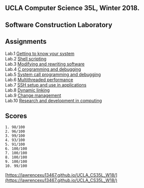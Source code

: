 ## UCLA Computer Science 35L, Winter 2018. 
## Software Construction Laboratory
 
## Assignments

Lab.1      [Getting to know your system](http://web.cs.ucla.edu/classes/winter18/cs35L/assign/assign1.html)   
Lab.2      [Shell scripting](http://web.cs.ucla.edu/classes/winter18/cs35L/assign/assign2.html)   
Lab.3      [Modifying and rewriting software](http://web.cs.ucla.edu/classes/winter18/cs35L/assign/assign3.html)   
Lab.4      [C programming and debugging](http://web.cs.ucla.edu/classes/winter18/cs35L/assign/assign4.html)   
Lab.5      [System call programming and debugging](http://web.cs.ucla.edu/classes/winter18/cs35L/assign/assign5.html)   
Lab.6      [Multithreaded performance](http://web.cs.ucla.edu/classes/winter18/cs35L/assign/assign6.html)   
Lab.7      [SSH setup and use in applications](http://web.cs.ucla.edu/classes/winter18/cs35L/assign/assign7.html)   
Lab.8      [Dynamic linking](http://web.cs.ucla.edu/classes/winter18/cs35L/assign/assign8.html)   
Lab.9      [Change management](http://web.cs.ucla.edu/classes/winter18/cs35L/assign/assign9.html)   
Lab.10     [Research and development in computing](http://web.cs.ucla.edu/classes/winter18/cs35L/assign/assign10.html)   


## Scores
```
1. 98/100
2. 96/100  
3. 99/100  
4. 93/100  
5. 91/100  
6. 100/100  
7. 100/100  
8. 100/100 
9. 100/100  
10. 99/100   
```
[https://lawrencexu13467.github.io/UCLA_CS35L_W18/](https://lawrencexu13467.github.io/UCLA_CS35L_W18/)   
